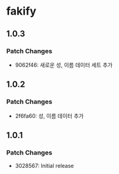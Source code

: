 # fakify

## 1.0.3

### Patch Changes

- 9062f46: 새로운 성, 이름 데이터 세트 추가

## 1.0.2

### Patch Changes

- 2f6fa60: 성, 이름 데이터 추가

## 1.0.1

### Patch Changes

- 3028567: Initial release
